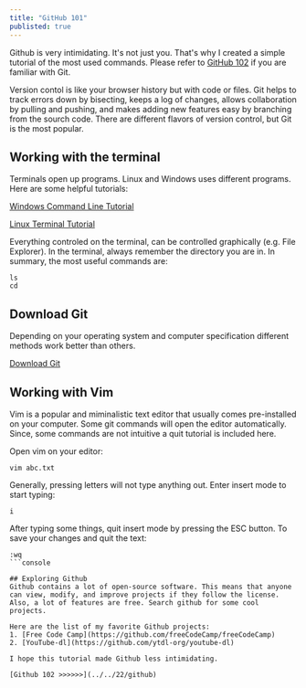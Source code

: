 ```yaml
---
title: "GitHub 101"
publisted: true
---
```

Github is very intimidating. It's not just you. That's why I created a simple tutorial  of the most used commands. Please refer to [GitHub 102](../../22/github) if you are familiar with Git.

Version contol is like your browser history but with code or files. Git helps to track errors down by bisecting, keeps a log of changes, allows collaboration by pulling and pushing, and makes adding new features easy by branching from the sourch code. There are different flavors of version control, but Git is the most popular. 

## Working with the terminal
Terminals open up programs. Linux and Windows uses different programs. Here are some helpful tutorials:

[Windows Command Line Tutorial](https://www.youtube.com/watch?v=MBBWVgE0ewk)

[Linux Terminal Tutorial](https://www.youtube.com/watch?v=2FiQSLdnBqA)

Everything controled on the terminal, can be controlled graphically (e.g. File Explorer). In the terminal, always remember the directory you are in. In summary, the most useful commands are:
```console
ls
cd
```

## Download Git
Depending on your operating system and computer specification different methods work better than others. 

[Download Git](https://git-scm.com/downloads)

## Working with Vim
Vim is a popular and miminalistic text editor that usually comes pre-installed on your computer. Some git commands will open the editor automatically. Since, some commands are not intuitive a quit tutorial is included here.

Open vim on your editor:
```console
vim abc.txt
```

Generally, pressing letters will not type anything out. Enter insert mode to start typing:
```console
i
```

After typing some things, quit insert mode by pressing the ESC button. To save your changes and quit the text:
```console
:wq
```console

## Exploring Github
Github contains a lot of open-source software. This means that anyone can view, modify, and improve projects if they follow the license. Also, a lot of features are free. Search github for some cool projects.

Here are the list of my favorite Github projects:
1. [Free Code Camp](https://github.com/freeCodeCamp/freeCodeCamp)
2. [YouTube-dl](https://github.com/ytdl-org/youtube-dl)

I hope this tutorial made Github less intimidating.

[Github 102 >>>>>>](../../22/github)